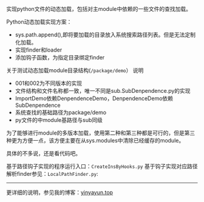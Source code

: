 实现python文件的动态加载，包括对主module中依赖的一些文件的查找加载。

Python动态加载实现方案：
- sys.path.append(),即将要加载的目录放入系统搜索路径列表。但是无法定制化加载。
- 实现finder和loader
- 添加钩子函数，为指定目录绑定finder

关于测试动态加载module目录结构(`/package/demo`） 说明
- 001和002为不同版本的实现
- 文件结构和文件名称都一致，唯一不同是sub.SubDenpendence.py的实现
- ImportDemo依赖DenpendenceDemo，DenpendenceDemo依赖SubDenpendence
- 系统查找的基础路径为package/demo
- py文件的中module基路径与sub同级

为了能够进行module的多版本加载，使用第二种和第三种都是可行的，但是第三种更为方便一点，该方便主要在从sys.modules中清除已经缓存的module。

具体的不多说，还是看代码吧。

基于路径钩子实现的程序运行入口：`CreateInsByHooks.py`
基于钩子实现对应路径解析finder参见：`LocalPathFinder.py`:


-----------------

更详细的说明，参见我的博客：[yinyayun.top](http://yinyayun.top/python-dynamic-load/)
